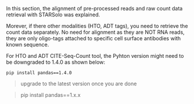 In this section, the alignment of pre-processed reads and raw count data retrieval with STARSolo was explained. 

Morever, if there other modalities (HTO, ADT tags), you need to retrieve the count data separately. No need for alignment as they are NOT RNA reads, they are only oligo-tags attached to specific cell surface antibodies with known sequence.

For HTO and ADT CITE-Seq-Count tool, the Pyhton version might need to be downgraded to 1.4.0 as shown below:

```shell
pip install pandas==1.4.0
```

> upgrade to the latest version once you are done

> pip install pandas==1.x.x
